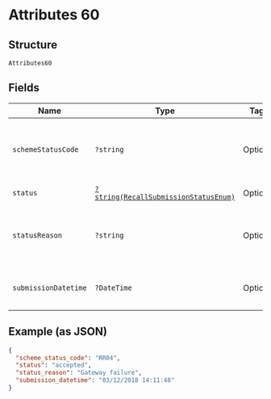 
# Attributes 60

## Structure

`Attributes60`

## Fields

| Name | Type | Tags | Description | Getter | Setter |
|  --- | --- | --- | --- | --- | --- |
| `schemeStatusCode` | `?string` | Optional | Scheme-specific status code. Refer to scheme documentation where available. | getSchemeStatusCode(): ?string | setSchemeStatusCode(?string schemeStatusCode): void |
| `status` | [`?string(RecallSubmissionStatusEnum)`](../../doc/models/recall-submission-status-enum.md) | Optional | [Status](http://draft-api-docs.form3.tech/api.html#enumerations-payment-status-codes-payment-submission-status) of the submission | getStatus(): ?string | setStatus(?string status): void |
| `statusReason` | `?string` | Optional | Reason for submission failure if submission status is `delivery_failed` | getStatusReason(): ?string | setStatusReason(?string statusReason): void |
| `submissionDatetime` | `?DateTime` | Optional | Date and time of the submission | getSubmissionDatetime(): ?\DateTime | setSubmissionDatetime(?\DateTime submissionDatetime): void |

## Example (as JSON)

```json
{
  "scheme_status_code": "RR04",
  "status": "accepted",
  "status_reason": "Gateway failure",
  "submission_datetime": "03/12/2018 14:11:48"
}
```

